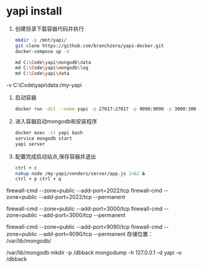 # yapi install

1. 创建目录下载容器代码并执行

    ```sh
    mkdir -p /mnt/yapi/
    git clone https://github.com/branchzero/yapi-docker.git
    docker-compose up -d

    md C:\Code\yapi\mongodb\data
    md C:\Code\yapi\mongodb\log
    md C:\Code\yapi\data
    ```
-v C:\Code\yapi\data:/my-yapi
1. 启动容器

    ```sh
    docker run -dit --name yapi -p 27017:27017 -p 9090:9090 -p 3000:3000 silsuer/yapi
    ```

1. 进入容器启动mongodb和安装程序

    ```sh
    docker exec -it yapi bash
    service mongodb start
    yapi server
    ```
1. 配置完成启动站点,保存容器并退出
    ```sh
    ctrl + c
    nohup node /my-yapi/vendors/server/app.js 2>&1 &
    ctrl + p ctrl + q
    ```
firewall-cmd --zone=public --add-port=2022/tcp
firewall-cmd --zone=public --add-port=2022/tcp --permanent

firewall-cmd --zone=public --add-port=3000/tcp
firewall-cmd --zone=public --add-port=3000/tcp --permanent

firewall-cmd --zone=public --add-port=9090/tcp
firewall-cmd --zone=public --add-port=9090/tcp --permanent
存储位置：
/var/lib/mongodb/

/var/lib/mongodb
mkdir -p /dbback
mongodump -h 127.0.0.1 -d yapi -o /dbback

